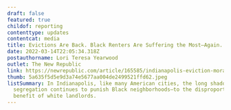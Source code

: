 ```yaml
---
draft: false
featured: true
childof: reporting
contenttype: updates
contentcat: media
title: Evictions Are Back. Black Renters Are Suffering the Most—Again.
date: 2022-03-14T22:05:34.318Z
postauthorname: Lori Teresa Yearwood
outlet: The New Republic
link: https://newrepublic.com/article/165585/indianapolis-eviction-moratorium-black-renters-suffer
thumb: 5a635f5d5e9d3a74e5677aa004de2499521ffd62.jpeg
listSummary: In Indianapolis, like many American cities, the long shadow of
  segregation continues to punish Black neighborhoods—to the disproportionate
  benefit of white landlords.
---
```

